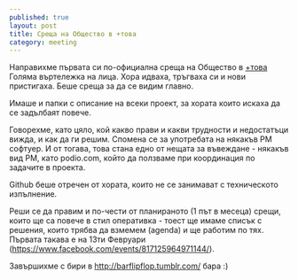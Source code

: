 ```yaml
---
published: true
layout: post
title: Среща на Общество в +това
category: meeting
---
```


Направихме първата си по-официална среща на Общество в [+това](http://plustova.com/ "+това")
Голяма въртележка на лица. Хора идваха, тръгваха си и нови пристигаха. Беше среща за да се видим главно. 

Имаше и папки с описание на всеки проект, за хората които искаха да се задълбаят повече. 

Говорехме, като цяло, кой какво прави и какви трудности и недостатъци вижда, и как да ги решим. Спомена се за употребата на някакъв PM софтуер. И от тогава, това стана едно от нещата за въвеждане - някакъв вид PM, като podio.com, който да ползваме при координация по задачите в проекта.

Github беше отречен от хората, които не се занимават с техническото изпълнение.

Реши се да правим и по-чести от планираното (1 път в месеца) срещи, които ще са повече в стил оперативка - тоест ще имаме списък с решения, които трябва да взмемем (agenda) и ще работим по тях. Първата такава е на 13ти Февруари (https://www.facebook.com/events/817125964971144/).

Завършихме с бири в http://barflipflop.tumblr.com/ бара :)